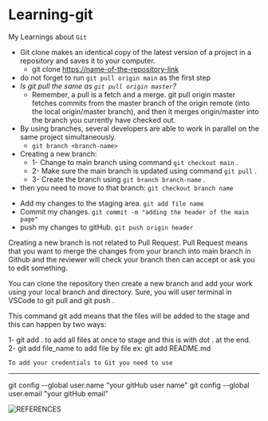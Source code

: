 # Learning-git
My Learnings about `Git`
+ Git clone makes an identical copy of the latest version of a project in a repository and saves it to your computer.
  - git clone <https://name-of-the-repository-link>
+ do not forget to run `git pull origin main` as the first step
+ *Is git pull the same as `git pull origin master`?*
   - Remember, a pull is a fetch and a merge. git pull origin master fetches commits from the master branch of the origin remote (into the local origin/master branch), and then it merges origin/master into the branch you currently have checked out.
+ By using branches, several developers are able to work in parallel on the same project simultaneously. 
  - `git branch <branch-name>`
+ Creating a new branch:
  - 1- Change to main branch using command `git checkout main` . 
  - 2- Make sure the main branch is updated using command `git pull` .
  - 3- Create the branch using `git branch branch-name` .
+ then you need to move to that branch:
`git checkout branch name`
- Add my changes to the staging area. `git add file name`  
- Commit my changes. `git commit -m "adding the header of the main page"`
- push my changes to gitHub. `git push origin header`

Creating a new branch is not related to Pull Request.
Pull Request means that you want to merge the changes from your branch into main branch in Github and the reviewer will check your branch then can accept or ask you to edit something.

You can clone the repository then create a new branch and add your work using your local branch and directory.
Sure, you will user terminal in VSCode to git pull and git push .
  
  
  
  
  
  
  
  This command git add <file> means that the files will be added to the stage and this can happen by two ways:
  
1- git add . to add all files at once to stage and this is with dot . at the end.
2- git add file_name to add file by file ex: git add README.md
    
    To add your credentials to Git you need to use
  <hr/>
git config --global user.name "your gitHub user name"
git config --global user.email "your gitHub email"
  
  
  ![REFERENCES](https://github.com/samirm00/workflows/tree/master/workflow-class)
  
  
